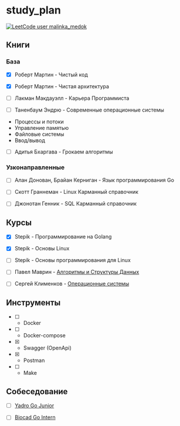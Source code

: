 # study_plan

[![LeetCode user malinka_medok](https://img.shields.io/badge/dynamic/json?style=for-the-badge&labelColor=black&color=%23ffa116&label=Solved&query=solvedOverTotal&url=https%3A%2F%2Fbadge.xyli.tech/%2Fapi%2Fusers%2Fmalinka_medok&logo=leetcode&logoColor=yellow)](https://leetcode.com/malinka_medok/)

## Книги

### База

- [x] Роберт Мартин - Чистый код

- [x] Роберт Мартин - Чистая архитектура

- [ ] Лакман Макдауэлл - Карьера Программиста

- [ ] Таненбаум Эндрю - Современные операционные системы
* Процессы и потоки
* Управление памятью
* Файловые системы
* Ввод/вывод

- [ ] Адитья Бхаргава - Грокаем алгоритмы

### Узконаправленные

- [ ] Алан Донован, Брайан Керниган - Язык программирования Go

- [ ] Скотт Граннеман - Linux Карманный справочник

- [ ] Джонотан Генник - SQL Карманный справочник

## Курсы

- [x] Stepik - Программирование на Golang

- [x] Stepik - Основы Linux

- [ ] Stepik - Основы программирования для Linux

- [ ] Павел Маврин - [Алгоритмы и Структуры Данных](https://www.youtube.com/watch?v=8BniwdaAUMc&list=PLrS21S1jm43jz48qjdfYNpuIPgL3lNJ_o&ab_channel=PavelMavrin)

- [ ] Сергей Клименков - [Операционные системы](https://www.youtube.com/playlist?list=PLBWafxh1dFuyGGcWXmR_EngRkoUWvDFJi)

## Инструменты

- [ ] - Docker

- [ ] - Docker-compose

- [x] - Swagger (OpenApi)

- [x] - Postman

- [ ] - Make

## Собеседование

- [ ] [Yadro Go Junior](/interview_questions/yadro_go_junior.md)

- [ ] [Biocad Go Intern](/interview_questions/biocad_go_intern.md)
